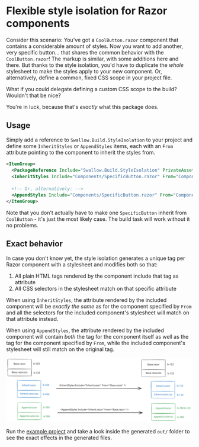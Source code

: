 # Flexible style isolation for Razor components

Consider this scenario: You've got a `CoolButton.razor` component that contains
a considerable amount of styles. Now you want to add another, very specific
button... that shares the common behavior with the `CoolButton.razor`! The
markup is similar, with some additions here and there. But thanks to the
style isolation, you'd have to duplicate the *whole* stylesheet to make the
styles apply to your new component. Or, alternatively, define a common, fixed
CSS scope in your project file.

What if you could delegate defining a custom CSS scope to the build? Wouldn't
that be nice?

You're in luck, because that's *exactly* what this package does.

## Usage

Simply add a reference to `Swallow.Build.StyleIsolation` to your project and
define some `InheritStyles` or `AppendStyles` items, each with an `From`
attribute pointing to the component to inherit the styles from.

```xml
<ItemGroup>
  <PackageReference Include="Swallow.Build.StyleIsolation" PrivateAssets="all" ExcludeAssets="Runtime" />
  <InheritStyles Include="Components/SpecificButton.razor" From="Components/CoolButton.razor" />

  <!-- Or, alternatively: -->
  <AppendStyles Include="Components/SpecificButton.razor" From="Components/CoolButton.razor" />
</ItemGroup>
```

Note that you don't actually have to make one `SpecificButton` inherit from
`CoolButton` - it's just the most likely case. The build task will work without
it no problems.

## Exact behavior

In case you don't know yet, the style isolation generates a unique tag per
Razor component with a stylesheet and modifies both so that:

1. All plain HTML tags rendered by the component include that tag as attribute
2. All CSS selectors in the stylesheet match on that specific attribute

When using `InheritStyles`, the attribute rendered by the included component
will be *exactly the same* as for the component specified by `From` and all
the selectors for the included component's stylesheet will match on that
attribute instead.

When using `AppendStyles`, the attribute rendered by the included component will
contain *both* the tag for the component itself as well as the tag for the
component specified by `From`, while the included component's stylesheet will
still match on the original tag.

![Visualization of this process](./doc/example.svg)

Run the [example project](./test/Swallow.Build.StyleIsolation.ExampleProject/Swallow.Build.StyleIsolation.ExampleProject.csproj)
and take a look inside the generated `out/` folder to see the exact effects in
the generated files.

